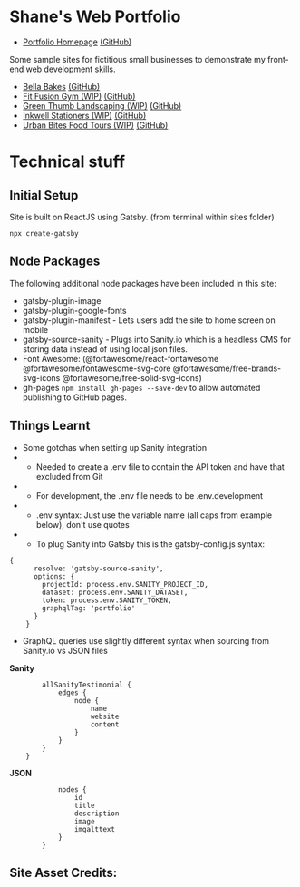 # Shane's Web Portfolio
* [Portfolio Homepage](https://www.shanecrosby.com) [(GitHub)](https://github.com/shanecrosby/webdev-portfolio)

Some sample sites for fictitious small businesses to demonstrate my front-end web development skills.
* [Bella Bakes](https://bellabakes.shanecrosby.com) [(GitHub)](https://github.com/shanecrosby/bellabakes)
* [Fit Fusion Gym (WIP)](https://fitfusion.shanecrosby.com) [(GitHub)](https://github.com/shanecrosby/FitFusion)
* [Green Thumb Landscaping (WIP)](https://greenthumb.shanecrosby.com) [(GitHub)](https://github.com/shanecrosby/GreenThumb)
* [Inkwell Stationers (WIP)](https://inkwell.shanecrosby.com) [(GitHub)](https://github.com/shanecrosby/Inkwell)
* [Urban Bites Food Tours (WIP)](https://urbanbites.shanecrosby.com) [(GitHub)](https://github.com/shanecrosby/UrbanBites)

# Technical stuff

## Initial Setup
Site is built on ReactJS using Gatsby.
(from terminal within sites folder)
```
npx create-gatsby
```

## Node Packages
The following additional node packages have been included in this site:
* gatsby-plugin-image
* gatsby-plugin-google-fonts
* gatsby-plugin-manifest - Lets users add the site to home screen on mobile
* gatsby-source-sanity - Plugs into Sanity.io which is a headless CMS for storing data instead of using local json files.
* Font Awesome: (@fortawesome/react-fontawesome @fortawesome/fontawesome-svg-core @fortawesome/free-brands-svg-icons @fortawesome/free-solid-svg-icons)
* gh-pages ```npm install gh-pages --save-dev``` to allow automated publishing to GitHub pages.

## Things Learnt
* Some gotchas when setting up Sanity integration
* * Needed to create a .env file to contain the API token and have that excluded from Git
* * For development, the .env file needs to be .env.development
* * .env syntax: Just use the variable name (all caps from example below), don't use quotes
* * To plug Sanity into Gatsby this is the gatsby-config.js syntax:
```
{
      resolve: 'gatsby-source-sanity',
      options: {
        projectId: process.env.SANITY_PROJECT_ID,
        dataset: process.env.SANITY_DATASET,
        token: process.env.SANITY_TOKEN,
        graphqlTag: 'portfolio'
      }
    }
```
* GraphQL queries use slightly different syntax when sourcing from Sanity.io vs JSON files

__Sanity__
```query {
        allSanityTestimonial {
            edges {
                node {
                    name
                    website
                    content
                }
            }
        }
    }
```

__JSON__
```allHomeCardsJson {
            nodes {
                id
                title
                description
                image
                imgalttext
            }
        }
```

## Site Asset Credits:
